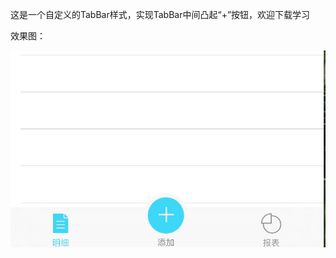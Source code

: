 这是一个自定义的TabBar样式，实现TabBar中间凸起“+”按钮，欢迎下载学习

效果图：

![image](https://github.com/XuDeHong/MyTabBarDemo/raw/master/screenshot.jpg)
